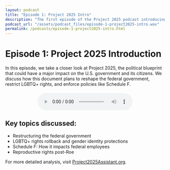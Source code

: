 ```yaml
---
layout: podcast
title: "Episode 1: Project 2025 Intro"
description: "The first episode of the Project 2025 podcast introducing key concepts of Project 2025."
podcast_url: "/assets/podcast_files/episode-1-project2025-intro.wav"
permalink: /podcasts/episode-1-project2025-intro.html
---
```


# Episode 1: Project 2025 Introduction

In this episode, we take a closer look at Project 2025, the political blueprint that could have a major impact on the U.S. government and its citizens. We discuss how this document plans to reshape the federal government, restrict LGBTQ+ rights, and enforce policies like Schedule F.

<div style="text-align:center; margin-top: 20px;">
  <audio controls>
    <source src="/assets/podcast_files/episode-1-project2025-intro.wav" type="audio/wav">
    Your browser does not support the audio element.
  </audio>
</div>

## Key topics discussed:
- Restructuring the federal government
- LGBTQ+ rights rollback and gender identity protections
- Schedule F: How it impacts federal employees
- Reproductive rights post-Roe

For more detailed analysis, visit [Project2025Assistant.org](https://project2025assistant.org).

